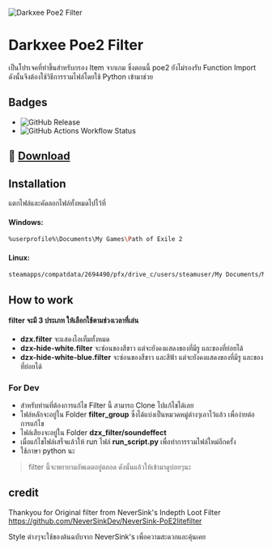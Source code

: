 ![Darkxee Poe2 Filter](https://poe2filter.com/logo-filter.png)


# Darkxee Poe2 Filter

เป็นโปรเจคที่ทำขึ้นสำหรับกรอง Item จากเกม ซึ่งตอนนี้ poe2 ยังไม่รองรับ Function Import ดังนั้นจึงต้องใช้วิธีการรวมไฟล์โดยใช้ Python เข้ามาช่วย 

## Badges

- ![GitHub Release](https://img.shields.io/github/v/release/darkzerox/Darkxee-Poe2Filter) 
- ![GitHub Actions Workflow Status](https://img.shields.io/github/actions/workflow/status/darkzerox/Darkxee-Poe2Filter/python-app.yml)
 
## 🔗 [Download](https://github.com/darkzerox/Darkxee-Poe2Filter/releases/latest)
## Installation

แตกไฟล์และคัดลอกไฟล์ทั้งหมดไปไว้ที่

#### Windows: 
```bash
%userprofile%\Documents\My Games\Path of Exile 2
```

#### Linux: 
```bash
steamapps/compatdata/2694490/pfx/drive_c/users/steamuser/My Documents/My Games/Path of Exile 2
```
## How to work

#### filter จะมี 3 ประเภท ให้เลือกใช้ตามช่วงเวลาที่เล่น
- **dzx.filter** จะแสดงไอเท็มทั้งหมด 
- **dzx-hide-white.filter** จะซ่อนของสีขาว แต่จะยังคงแสดงของที่มีรู และของที่ย่อยได้
- **dzx-hide-white-blue.filter** จะซ่อนของสีขาว และสีฟ้า แต่จะยังคงแสดงของที่มีรู และของที่ย่อยได้

### For Dev
- สำหรับท่านที่ต้องการแก้ไข Filter นี้ สามารถ Clone ไปแก้ไขได้เลย
- ไฟล์หลักจะอยู่ใน Folder **filter_group** ซึ่งได้แบ่งเป็นหมวดหมู่ต่างๆเอาไว้แล้ว เพื่อง่ายต่อการแก้ไข
- ไฟล์เสียงจะอยู่ใน Folder **dzx_filter/soundeffect**
- เมื่อแก้ไขไฟล์เสร็จแล้วให้ run ไฟล์ **run_script.py** เพื่อทำการรวมไฟล์ใหม่อีกครั้ง 
- ใช้ภาษา python นะ


> filter นี้จะพยายามอัพเดตอยู่ตลอด ดังนั้นแล้วให้เข้ามาดูบ่อยๆนะ

## credit
Thankyou for Original filter from NeverSink's Indepth Loot Filter https://github.com/NeverSinkDev/NeverSink-PoE2litefilter

Style ต่างๆจะใช้ของต้นฉบับจาก NeverSink's เพื่อความสะดวกและคุ้นเคย
